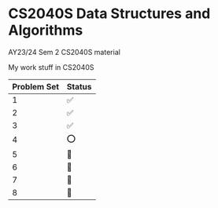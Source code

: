 # CS2040S Data Structures and Algorithms

AY23/24 Sem 2 CS2040S material

My work stuff in CS2040S

|Problem Set| Status | 
|--|--------|
|1| ✅      |
|2| ✅️     |
|3| ✅     |
|4| ⭕️     |
|5| 🚫     |
|6| 🚫     |
|7| 🚫     |
|8| 🚫     |
